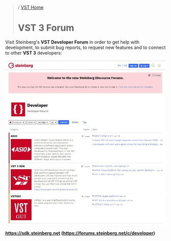 >/ [VST Home](/Index.md)
>
># VST 3 Forum

Visit Steinberg's **VST Developer Forum** in order to get help with development, to submit bug reports, to request new features and to connect to other **VST 3** developers:

[![getting_started_vid_2](/resources/what_is_36.jpg)](https://forums.steinberg.net/c/developer/103/none)

**<https://sdk.steinberg.net> (<https://forums.steinberg.net/c/developer>)**
